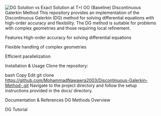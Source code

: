 ![DG Solution vs Exact Solution at T=I OO (Baseline)](https://github.com/user-attachments/assets/38503498-e544-4703-9187-617b801099e9)
Discontinuous Galerkin Method
This repository provides an implementation of the Discontinuous Galerkin (DG) method for solving differential equations with high-order accuracy and flexibility. The DG method is suitable for problems with complex geometries and those requiring local refinement.

Features
High-order accuracy for solving differential equations

Flexible handling of complex geometries

Efficient parallelization

Installation & Usage
Clone the repository:

bash
Copy
Edit
git clone https://github.com/MohammadNawawra2003/Discontinuous-Galerkin-Method-.git
Navigate to the project directory and follow the setup instructions provided in the docs/ directory.

Documentation & References
DG Methods Overview

DG Tutorial

